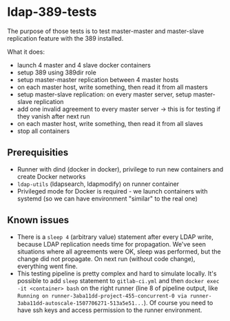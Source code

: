 # ldap-389-tests

The purpose of those tests is to test master-master and master-slave replication feature with the 389 installed.

What it does:

- launch 4 master and 4 slave docker containers
- setup 389 using 389dir role
- setup master-master replication between 4 master hosts
- on each master host, write something, then read it from all masters
- setup master-slave replication: on every master server, setup master-slave replication 
- add one invalid agreement to every master server -> this is for testing if they vanish after next run
- on each master host, write something, then read it from all slaves
- stop all containers

## Prerequisities

* Runner with dind (docker in docker), privilege to run new containers and create Docker networks
* `ldap-utils` (ldapsearch, ldapmodify) on runner container
* Privileged mode for Docker is required - we launch containers with systemd (so we can have environment "similar" to the real one)

## Known issues

* There is a `sleep 4` (arbitrary value) statement after every LDAP write, because LDAP replication needs time for propagation. We've seen situations where all agreements were OK, sleep was performed, but the change did not propagate. On next run (without code change), everything went fine.
* This testing pipeline is pretty complex and hard to simulate locally. It's possible to add `sleep` statement to `gitlab-ci.yml` and then `docker exec -it <container> bash` on the right runner (line 8 of pipeline output, like `Running on runner-3aba11dd-project-455-concurrent-0 via runner-3aba11dd-autoscale-1507706271-513a5e51...`). Of course you need to have ssh keys and access permission to the runner environment.

